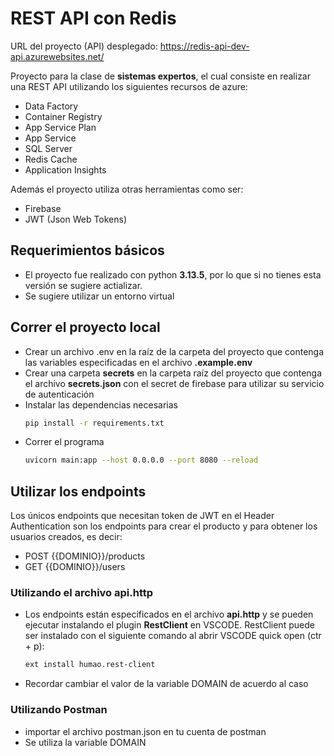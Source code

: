 # REST API con Redis

URL del proyecto (API) desplegado: https://redis-api-dev-api.azurewebsites.net/

Proyecto para la clase de **sistemas expertos**, el cual consiste en realizar una REST API utilizando
los siguientes recursos de azure:

- Data Factory
- Container Registry
- App Service Plan
- App Service
- SQL Server
- Redis Cache
- Application Insights

Además el proyecto utiliza otras herramientas como ser:

- Firebase
- JWT (Json Web Tokens)

## Requerimientos básicos

- El proyecto fue realizado con python **3.13.5**, por lo que si no tienes esta versión se sugiere actializar.
- Se sugiere utilizar un entorno virtual

## Correr el proyecto local

- Crear un archivo .env en la raíz de la carpeta del proyecto que contenga las variables especificadas en el archivo **.example.env**
- Crear una carpeta **secrets** en la carpeta raíz del proyecto que contenga el archivo **secrets.json** con el secret de firebase para utilizar su servicio de autenticación
- Instalar las dependencias necesarias
  ```bash
  pip install -r requirements.txt
  ```
- Correr el programa
  ```bash
  uvicorn main:app --host 0.0.0.0 --port 8080 --reload
  ```

## Utilizar los endpoints

Los únicos endpoints que necesitan token de JWT en el Header Authentication son los endpoints para crear el producto y para obtener los usuarios creados, es decir:

- POST {{DOMINIO}}/products
- GET {{DOMINIO}}/users

### Utilizando el archivo api.http

- Los endpoints están especificados en el archivo **api.http** y se pueden ejecutar instalando el plugin **RestClient** en VSCODE.
RestClient puede ser instalado con el siguiente comando al abrir VSCODE quick open (ctr + p):
  ```bash
  ext install humao.rest-client
  ```
- Recordar cambiar el valor de la variable DOMAIN de acuerdo al caso 

### Utilizando Postman

- importar el archivo postman.json en tu cuenta de postman
- Se utiliza la variable DOMAIN  
